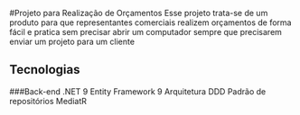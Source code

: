 #Projeto para Realização de Orçamentos
Esse projeto trata-se de um produto para que representantes comerciais realizem orçamentos de forma fácil e pratica sem precisar abrir um computador sempre que precisarem enviar um projeto para um cliente

## Tecnologias
###Back-end
.NET 9
Entity Framework 9
Arquitetura DDD
Padrão de repositórios
MediatR
